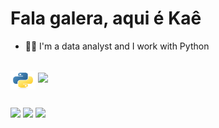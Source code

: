 # Fala galera, aqui é Kaê 
- 👨‍💻 I'm a data analyst and I work with Python 

<div style="display: inline_block"><br>

  <img align="center" alt="Rafa-Python" height="30" width="40" src="https://raw.githubusercontent.com/devicons/devicon/master/icons/python/python-original.svg">
  <img src="https://img.shields.io/badge/PyCharm-000000.svg?&style=for-the-badge&logo=PyCharm&logoColor=white
" target="_blank">
  

</div>

##

<div> 
 
  <a href="https://instagram.com/dev.kae" target="_blank"><img src="https://img.shields.io/badge/-Instagram-%23E4405F?style=for-the-badge&logo=instagram&logoColor=white" target="_blank"></a>
  <a href = "mailto:kaealmeida37@gmail.com"><img src="https://img.shields.io/badge/-Gmail-%23333?style=for-the-badge&logo=gmail&logoColor=white" target="_blank"></a>
  <a href="https://www.linkedin.com/in/ka%C3%AA-almeida-316744234/" target="_blank"><img src="https://img.shields.io/badge/-LinkedIn-%230077B5?style=for-the-badge&logo=linkedin&logoColor=white" target="_blank"></a> 
  
</div>
